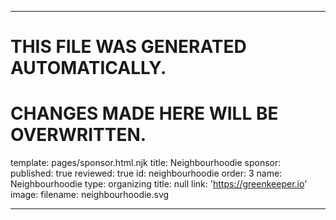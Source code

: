 ----

# THIS FILE WAS GENERATED AUTOMATICALLY.
# CHANGES MADE HERE WILL BE OVERWRITTEN.

template: pages/sponsor.html.njk
title: Neighbourhoodie
sponsor:
  published: true
  reviewed: true
  id: neighbourhoodie
  order: 3
  name: Neighbourhoodie
  type: organizing
  title: null
  link: 'https://greenkeeper.io'
  image:
    filename: neighbourhoodie.svg

----

 